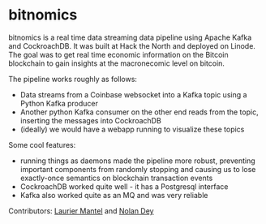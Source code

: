 # bitnomics 

bitnomics is a real time data streaming data pipeline using Apache Kafka and CockroachDB.  It was built at Hack the North and deployed on Linode.  The goal was to get real time economic information on the Bitcoin blockchain to gain insights at the macronecomic level on bitcoin.  

The pipeline works roughly as follows:
- Data streams from a Coinbase websocket into a Kafka topic using a Python Kafka producer
- Another python Kafka consumer on the other end reads from the topic, inserting the messages into CockroachDB
- (ideally) we would have a webapp running to visualize these topics

Some cool features:
- running things as daemons made the pipeline more robust, preventing important components from randomly stopping and causing us to lose exactly-once semantics on blockchain transaction events
- CockroachDB worked quite well - it has a Postgresql interface
- Kafka also worked quite as an MQ and was very reliable

Contributors: [Laurier Mantel](http://lauriermantel.com) and [Nolan Dey](http://ndey96.github.io)